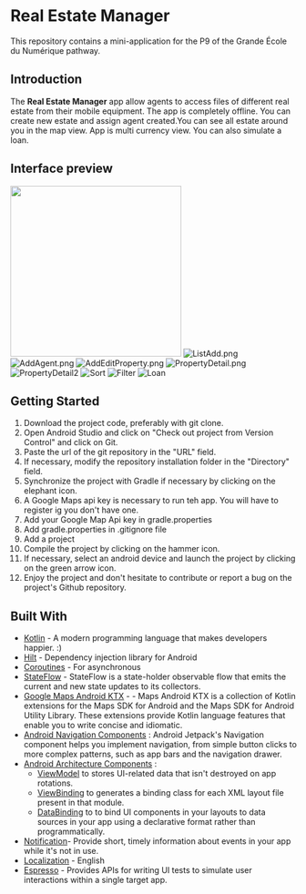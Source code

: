 # Real Estate Manager

This repository contains a mini-application for the P9 of the Grande École du Numérique pathway.

## Introduction

The **Real Estate Manager** app allow agents to access files of different real estate from their mobile equipment. The app is completely offline. You can create new estate and assign agent created.You can see all estate around you in the map view. App is multi currency view. You can also simulate a loan.

## Interface preview
<img src="img/List.png" width="300"/> ![ListAdd.png](img/ListAdd.png)![AddAgent.png](img/AgentAdd.png)
![AddEditProperty.png](img/AddEditProperty.png)  ![PropertyDetail.png](img/PropertyDetail.png)
![PropertyDetail2](img/PropertyDetail2.png) ![Sort](img/Sort.png) ![Filter](img/Filter.png) ![Loan](img/Loan.png) 

 
## Getting Started
1. Download the project code, preferably with git clone.
2. Open Android Studio and click on "Check out project from Version Control" and click on Git.
3. Paste the url of the git repository in the "URL" field.
4. If necessary, modify the repository installation folder in the "Directory" field.
5. Synchronize the project with Gradle if necessary by clicking on the elephant icon.
6. A Google Maps api key is necessary to run teh app. You will have to register ig you don't have one.
7. Add your Google Map Api key in gradle.properties
8. Add gradle.properties in .gitignore file
9. Add a project
10. Compile the project by clicking on the hammer icon.
11. If necessary, select an android device and launch the project by clicking on the green arrow icon.
12. Enjoy the project and don't hesitate to contribute or report a bug on the project's Github repository.

## Built With
- [Kotlin](https://kotlinlang.org/) - A modern programming language that makes developers happier. :)
- [Hilt](https://developer.android.com/training/dependency-injection/hilt-android) - Dependency injection library for Android
- [Coroutines](https://kotlinlang.org/docs/coroutines-overview.html#tutorials) - For asynchronous
- [StateFlow](https://developer.android.com/kotlin/flow/stateflow-and-sharedflow) - StateFlow is a state-holder observable flow that emits the current and new state updates to its collectors. 
- [Google Maps Android KTX](https://developers.google.com/maps/documentation/android-sdk/ktx?hl=fr) - - Maps Android KTX is a collection of Kotlin extensions for the Maps SDK for Android and the Maps SDK for Android Utility Library. These extensions provide Kotlin language features that enable you to write concise and idiomatic.
- [Android Navigation Components](https://developer.android.com/topic/libraries/architecture) : Android Jetpack's Navigation component helps you implement navigation, from simple button clicks to more complex patterns, such as app bars and the navigation drawer. 
- [Android Architecture Components](https://developer.android.com/topic/libraries/architecture) : 
  - [ViewModel](https://developer.android.com/topic/libraries/architecture/viewmodel) to stores UI-related data that isn't destroyed on app rotations.
  - [ViewBinding](https://developer.android.com/topic/libraries/view-binding) to generates a binding class for each XML layout file present in that module.
  - [DataBinding](https://developer.android.com/topic/libraries/data-binding) to to bind UI components in your layouts to data sources in your app using a declarative format rather than programmatically.
- [Notification](https://developer.android.com/training/notify-user/build-notification)- Provide short, timely information about events in your app while it's not in use.
- [Localization](https://developer.android.com/guide/topics/resources/localization) - English
- [Espresso](https://developer.android.com/training/testing/ui-testing/espresso-testing) - Provides APIs for writing UI tests to simulate user interactions within a single target app.



